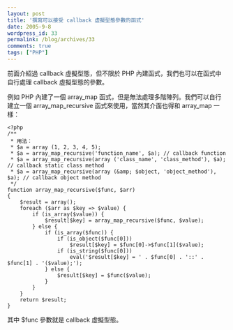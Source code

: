 ```yaml
---
layout: post
title: '撰寫可以接受 callback 虛擬型態參數的函式'
date: 2005-9-8
wordpress_id: 33
permalink: /blog/archives/33
comments: true
tags: ["PHP"]
---
```


前面介紹過 callback 虛擬型態，但不限於 PHP 內建函式，我們也可以在函式中自行處理 callback 虛擬型態的參數。

<!--more-->

例如 PHP 內建了一個 array_map 函式，但是無法處理多階陣列。我們可以自行建立一個 array_map_recursive 函式來使用，當然其介面也得和 array_map 一樣：

```
<?php
/**
 * 用法：
 * $a = array (1, 2, 3, 4, 5);
 * $a = array_map_recursive('function_name', $a); // callback function
 * $a = array_map_recursive(array ('class_name', 'class_method'), $a); // callback static class method
 * $a = array_map_recursive(array (&amp; $object, 'object_method'), $a); // callback object method
 */
function array_map_recursive($func, $arr)
{
    $result = array();
    foreach ($arr as $key => $value) {
        if (is_array($value)) {
            $result[$key] = array_map_recursive($func, $value);
        } else {
            if (is_array($func)) {
                if (is_object($func[0]))
                    $result[$key] = $func[0]->$func[1]($value);
                if (is_string($func[0]))
                    eval('$result[$key] = ' . $func[0] . '::' . $func[1] . '($value);');
            } else {
                $result[$key] = $func($value);
            }
        }
    }
    return $result;
}

```

其中 $func 參數就是 callback 虛擬型態。
